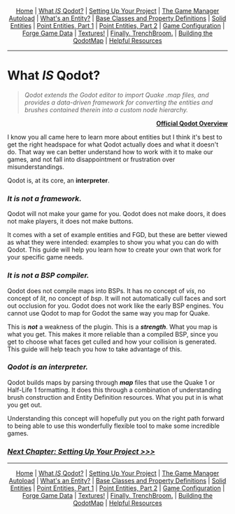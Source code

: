<p align=center>
<a href="../readme.md">Home</a> |
<a href="docs/qodot.md">What <i>IS</i> Qodot?</a> | 
<a href="docs/setup.md">Setting Up Your Project</a> | 
<a href="docs/gamemanager.md">The Game Manager Autoload</a> | 
<a href="docs/entities.md">What's an Entity?</a> | 
<a href="docs/baseclass.md">Base Classes and Property Definitions</a> | 
<a href="docs/solidclass.md">Solid Entities</a> | 
<a href="docs/pointclass.md">Point Entities, Part 1</a> | 
<a href="docs/pointclass2.md">Point Entities, Part 2</a> | 
<a href="docs/gameconfig.md">Game Configuration</a> | 
<a href="docs/fgd.md">Forge Game Data</a> | 
<a href="docs/textures.md">Textures!</a> | 
<a href="docs/trenchbroom.md">Finally. TrenchBroom.</a> | 
<a href="docs/qodotmap.md">Building the QodotMap</a> | 
<a href="docs/resources.md">Helpful Resources</a>
</p>

---

# What _IS_ Qodot?

> _Qodot extends the Godot editor to import Quake .map files, and provides a data-driven framework for converting the entities and brushes contained therein into a custom node hierarchy._

<p align=right><a href="https://github.com/QodotPlugin/Qodot/tree/main#overview"><b>Official Qodot Overview</b></a><br>

I know you all came here to learn more about entities but I think it's best to get the right headspace for what Qodot actually does and what it doesn't do. That way we can better understand how to work with it to make our games, and not fall into disappointment or frustration over misunderstandings.

Qodot is, at its core, an **interpreter**.

### *It is not a framework.*
Qodot will not make your game for you. Qodot does not make doors, it does not make players, it does not make buttons.

It comes with a set of example entities and FGD, but these are better viewed as what they were intended: examples to show you what you can do with Qodot. This guide will help you learn how to create your own that work for your specific game needs.

### *It is not a BSP compiler.*
Qodot does not compile maps into BSPs. It has no concept of _vis_, no concept of _lit_, no concept of _bsp_. It will not automatically cull faces and sort out occlusion for you. Godot does not work like the early BSP engines. You cannot use Qodot to map for Godot the same way you map for Quake.

This is ***not*** a weakness of the plugin. This is a ***strength***. What you map is what you get. This makes it more reliable than a compiled BSP, since you get to choose what faces get culled and how your collision is generated. This guide will help teach you how to take advantage of this.

### ***Qodot is an interpreter.***
Qodot builds maps by parsing through ***map*** files that use the Quake 1 or Half-Life 1 formatting. It does this through a combination of understanding brush construction and Entity Definition resources. What you put in is what you get out.

Understanding this concept will hopefully put you on the right path forward to being able to use this wonderfully flexible tool to make some incredible games.

### [**_Next Chapter: Setting Up Your Project >>>_**](setup.md)

---

<p align=center>
<a href="../readme.md">Home</a> |
<a href="docs/qodot.md">What <i>IS</i> Qodot?</a> | 
<a href="docs/setup.md">Setting Up Your Project</a> | 
<a href="docs/gamemanager.md">The Game Manager Autoload</a> | 
<a href="docs/entities.md">What's an Entity?</a> | 
<a href="docs/baseclass.md">Base Classes and Property Definitions</a> | 
<a href="docs/solidclass.md">Solid Entities</a> | 
<a href="docs/pointclass.md">Point Entities, Part 1</a> | 
<a href="docs/pointclass2.md">Point Entities, Part 2</a> | 
<a href="docs/gameconfig.md">Game Configuration</a> | 
<a href="docs/fgd.md">Forge Game Data</a> | 
<a href="docs/textures.md">Textures!</a> | 
<a href="docs/trenchbroom.md">Finally. TrenchBroom.</a> | 
<a href="docs/qodotmap.md">Building the QodotMap</a> | 
<a href="docs/resources.md">Helpful Resources</a>
</p>